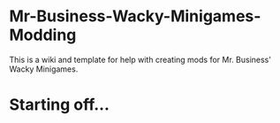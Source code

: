 # Mr-Business-Wacky-Minigames-Modding
This is a wiki and template for help with creating mods for Mr. Business' Wacky Minigames.

# Starting off...
